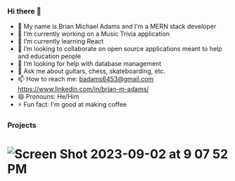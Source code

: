 ### Hi there 👋
- 🤠 My name is Brian Michael Adams and I'm a MERN stack developer
- 🔭 I’m currently working on a Music Trivia application
- 🌱 I’m currently learning React
- 👯 I’m looking to collaborate on open source applications meant to help and education people
- 🤔 I’m looking for help with database management
- 💬 Ask me about guitars, chess, skateboarding, etc. 
- 📫 How to reach me: badams6453@gmail.com https://www.linkedin.com/in/brian-m-adams/ 
- 😄 Pronouns: He/Him
- ⚡ Fun fact: I'm good at making coffee

### Projects

# ![Screen Shot 2023-09-02 at 9 07 52 PM](https://github.com/BrainAtoms/Coding_Quiz/assets/61917285/24cba32e-828d-4408-b87d-0561d12495d2)
